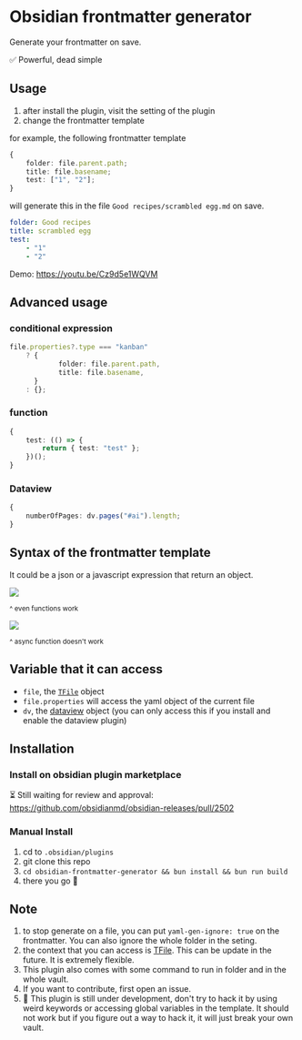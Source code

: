 # Obsidian frontmatter generator

Generate your frontmatter on save.

✅ Powerful, dead simple

## Usage

1. after install the plugin, visit the setting of the plugin
2. change the frontmatter template

for example, the following frontmatter template

```ts
{
	folder: file.parent.path;
	title: file.basename;
	test: ["1", "2"];
}
```

will generate this in the file `Good recipes/scrambled egg.md` on save.

```yaml
folder: Good recipes
title: scrambled egg
test:
    - "1"
    - "2"
```

Demo: https://youtu.be/Cz9d5e1WQVM

## Advanced usage

### conditional expression

```ts
file.properties?.type === "kanban"
	? {
			folder: file.parent.path,
			title: file.basename,
	  }
	: {};
```

### function

```ts
{
	test: (() => {
		return { test: "test" };
	})();
}
```

### Dataview

```ts
{
	numberOfPages: dv.pages("#ai").length;
}
```

## Syntax of the frontmatter template

It could be a json or a javascript expression that return an object.

![](https://share.cleanshot.com/nfW5nV8L+)

<small>^ even functions work</small>

![](https://share.cleanshot.com/2bH8BXRg+)

<small>^ async function doesn't work</small>

## Variable that it can access

-   `file`, the [`TFile`](https://docs.obsidian.md/Reference/TypeScript+API/TFile/TFile) object
-   `file.properties` will access the yaml object of the current file
-   `dv`, the [dataview](https://blacksmithgu.github.io/obsidian-dataview/) object (you can only access this if you install and enable the dataview plugin)

## Installation

### Install on obsidian plugin marketplace

⏳ Still waiting for review and approval: https://github.com/obsidianmd/obsidian-releases/pull/2502

### Manual Install

1. cd to `.obsidian/plugins`
2. git clone this repo
3. `cd obsidian-frontmatter-generator && bun install && bun run build`
4. there you go 🎉

## Note

1. to stop generate on a file, you can put `yaml-gen-ignore: true` on the frontmatter. You can also ignore the whole folder in the seting.
2. the context that you can access is [TFile](https://docs.obsidian.md/Reference/TypeScript+API/TFile/TFile). This can be update in the future. It is extremely flexible.
3. This plugin also comes with some command to run in folder and in the whole vault.
4. If you want to contribute, first open an issue.
5. 🚨 This plugin is still under development, don't try to hack it by using weird keywords or accessing global variables in the template. It should not work but if you figure out a way to hack it, it will just break your own vault.

<!--
## How to release

```
# update the version number in package.json
bun version
git add .
git commit -m <message>
git tag -a <version> -m <version>
git push origin <version>
git push
# after the release workflow done, update the release doc on github
```

 -->

